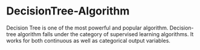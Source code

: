 # DecisionTree-Algorithm

Decision Tree is one of the most powerful and popular algorithm. Decision-tree algorithm falls under the category of supervised learning algorithms. It works for both continuous as well as categorical output variables.

